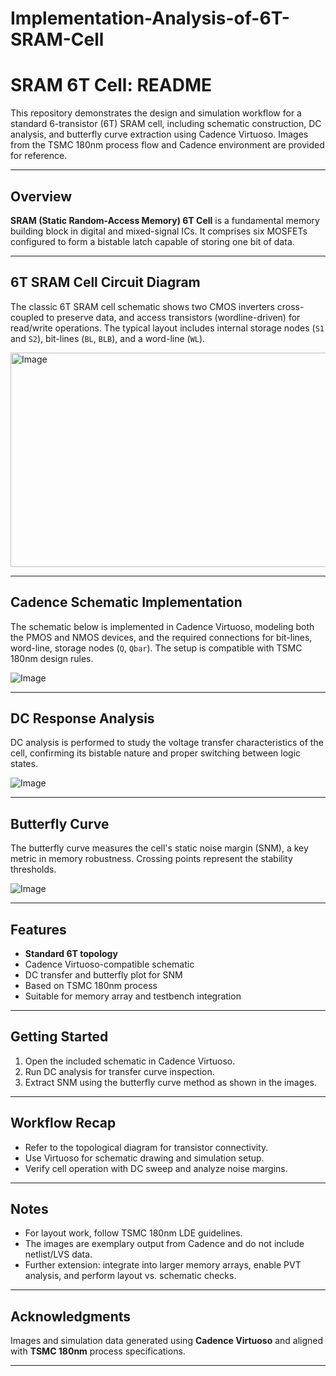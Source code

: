 # Implementation-Analysis-of-6T-SRAM-Cell
# SRAM 6T Cell: README

This repository demonstrates the design and simulation workflow for a standard 6-transistor (6T) SRAM cell, including schematic construction, DC analysis, and butterfly curve extraction using Cadence Virtuoso. Images from the TSMC 180nm process flow and Cadence environment are provided for reference.

***

## Overview

**SRAM (Static Random-Access Memory) 6T Cell** is a fundamental memory building block in digital and mixed-signal ICs. It comprises six MOSFETs configured to form a bistable latch capable of storing one bit of data.

***

## 6T SRAM Cell Circuit Diagram

The classic 6T SRAM cell schematic shows two CMOS inverters cross-coupled to preserve data, and access transistors (wordline-driven) for read/write operations. The typical layout includes internal storage nodes (`S1` and `S2`), bit-lines (`BL`, `BLB`), and a word-line (`WL`).

<img width="649" height="343" alt="Image" src="https://github.com/user-attachments/assets/826163f2-3a1d-4495-8118-a09a2da89dbf" />

***

## Cadence Schematic Implementation

The schematic below is implemented in Cadence Virtuoso, modeling both the PMOS and NMOS devices, and the required connections for bit-lines, word-line, storage nodes (`Q`, `Qbar`). The setup is compatible with TSMC 180nm design rules.

![Image](https://github.com/user-attachments/assets/73d71a23-4da8-476d-99a6-53a7018be2b0)


***

## DC Response Analysis

DC analysis is performed to study the voltage transfer characteristics of the cell, confirming its bistable nature and proper switching between logic states.

![Image](https://github.com/user-attachments/assets/c1569454-03c6-4567-be51-02a4c13bbe61)

***

## Butterfly Curve

The butterfly curve measures the cell's static noise margin (SNM), a key metric in memory robustness. Crossing points represent the stability thresholds.

![Image](https://github.com/user-attachments/assets/734fb470-5bc6-4749-89d5-8d1b90a0d63e)

***

## Features

- **Standard 6T topology**
- Cadence Virtuoso-compatible schematic
- DC transfer and butterfly plot for SNM
- Based on TSMC 180nm process
- Suitable for memory array and testbench integration

***

## Getting Started

1. Open the included schematic in Cadence Virtuoso.
2. Run DC analysis for transfer curve inspection.
3. Extract SNM using the butterfly curve method as shown in the images.

***

## Workflow Recap

- Refer to the topological diagram for transistor connectivity.
- Use Virtuoso for schematic drawing and simulation setup.
- Verify cell operation with DC sweep and analyze noise margins.

***

## Notes

- For layout work, follow TSMC 180nm LDE guidelines.
- The images are exemplary output from Cadence and do not include netlist/LVS data.
- Further extension: integrate into larger memory arrays, enable PVT analysis, and perform layout vs. schematic checks.

***

## Acknowledgments

Images and simulation data generated using **Cadence Virtuoso** and aligned with **TSMC 180nm** process specifications.

***

